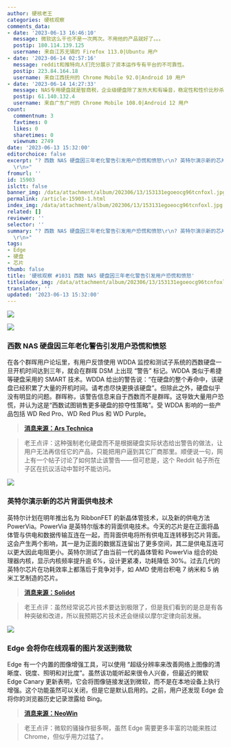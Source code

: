```yaml
---
author: 硬核老王
categories: 硬核观察
comments_data:
- date: '2023-06-13 16:46:10'
  message: 微软这么干也不是一次两次。不用他的产品就好了。。。
  postip: 180.114.139.125
  username: 来自江苏无锡的 Firefox 113.0|Ubuntu 用户
- date: '2023-06-14 02:57:16'
  message: reddit和推特向人们充分展示了资本运作专有平台的不可靠性。
  postip: 223.84.164.18
  username: 来自江西抚州的 Chrome Mobile 92.0|Android 10 用户
- date: '2023-06-14 14:27:33'
  message: NAS专用硬盘就是智商税，企业级硬盘除了发热大和有噪音，稳定性和性价比秒杀NAS专用硬盘。
  postip: 61.140.132.4
  username: 来自广东广州的 Chrome Mobile 108.0|Android 12 用户
count:
  commentnum: 3
  favtimes: 0
  likes: 0
  sharetimes: 0
  viewnum: 2749
date: '2023-06-13 15:32:00'
editorchoice: false
excerpt: "? 西数 NAS 硬盘因三年老化警告引发用户恐慌和愤怒\r\n? 英特尔演示新的芯片背面供电技术\r\n? Edge 会将你在线观看的图片发送到微软\r\n»
  \r\n»"
fromurl: ''
id: 15903
islctt: false
banner_img: /data/attachment/album/202306/13/153131egoeocg96tcnfoxl.jpg
permalink: /article-15903-1.html
index_img: /data/attachment/album/202306/13/153131egoeocg96tcnfoxl.jpg
related: []
reviewer: ''
selector: ''
summary: "? 西数 NAS 硬盘因三年老化警告引发用户恐慌和愤怒\r\n? 英特尔演示新的芯片背面供电技术\r\n? Edge 会将你在线观看的图片发送到微软\r\n»
  \r\n»"
tags:
- Edge
- 硬盘
- 芯片
thumb: false
title: '硬核观察 #1031 西数 NAS 硬盘因三年老化警告引发用户恐慌和愤怒'
titleindex_img: /data/attachment/album/202306/13/153131egoeocg96tcnfoxl.jpg
translator: ''
updated: '2023-06-13 15:32:00'
---
```


![](/data/attachment/album/202306/13/153131egoeocg96tcnfoxl.jpg)


![](/data/attachment/album/202306/13/153144kf3v9p2p3qpwffcj.jpg)


### 西数 NAS 硬盘因三年老化警告引发用户恐慌和愤怒


在各个群晖用户论坛里，有用户反馈使用 WDDA 监控和测试子系统的西数硬盘一旦开机时间达到三年，就会在群晖 DSM 上出现 “警告” 标记。WDDA 类似于希捷等硬盘采用的 SMART 技术。WDDA 给出的警告说：“在硬盘的整个寿命中，该硬盘已经积累了大量的开机时间。请考虑尽快更换该硬盘”。但除此之外，硬盘似乎没有明显的问题。群晖称，该警告信息来自于西数而不是群晖。这导致大量用户恐慌，并认为这是“西数试图销售更多硬盘的掠夺性策略”。受 WDDA 影响的一些产品包括 WD Red Pro、WD Red Plus 和 WD Purple。



> 
> **[消息来源：Ars Technica](https://arstechnica.com/gadgets/2023/06/clearly-predatory-western-digital-sparks-panic-anger-for-age-shaming-hdds/)**
> 
> 
> 



> 
> 老王点评：这种强制老化硬盘而不是根据硬盘实际状态给出警告的做法，让用户无法再信任它的产品，只能把用户逼到其它厂商那里。顺便说一句，网上有一个帖子讨论了如何禁止该警告——但可悲是，这个 Reddit 帖子所在子区在抗议活动中暂时不能访问。
> 
> 
> 


![](/data/attachment/album/202306/13/153159prihmmkc71ior7lk.jpg)


### 英特尔演示新的芯片背面供电技术


英特尔计划在明年推出名为 RibbonFET 的新晶体管技术，以及新的供电方法 PowerVia。PowerVia 是英特尔版本的背面供电技术。今天的芯片是在正面将晶体管与供电和数据传输互连在一起，而背面供电将所有供电互连转移到芯片背面。这会产生两个影响，其一是为正面的数据互连留出了更多空间，其二是供电互连可以更大因此电阻更小。英特尔测试了由当前一代的晶体管和 PowerVia 组合的处理器内核，显示内核频率提升逾 6%，设计更紧凑，功耗降低 30%。过去几代的英特尔芯片在功耗效率上都落后于竞争对手，如 AMD 使用台积电 7 纳米和 5 纳米工艺制造的芯片。



> 
> **[消息来源：Solidot](https://www.solidot.org/story?sid=75225)**
> 
> 
> 



> 
> 老王点评：虽然经常说芯片技术要达到极限了，但是我们看到的是总是有各种突破和改进，所以我预期芯片技术还会继续以摩尔定律向前发展。
> 
> 
> 


![](/data/attachment/album/202306/13/153225ut848vrzrvuk7fn4.jpg)


### Edge 会将你在线观看的图片发送到微软


Edge 有一个内置的图像增强工具，可以使用 “超级分辨率来改善网络上图像的清晰度、锐度、照明和对比度”。虽然该功能听起来很令人兴奋，但最近的微软 Edge Canary 更新表明，它会将图像链接发送到微软，而不是在本地设备上执行增强。这个功能虽然可以关闭，但是它是默认启用的。之前，用户还发现 Edge 会将你的浏览器历史记录泄露给 Bing。



> 
> **[消息来源：NeoWin](https://www.neowin.net/news/edge-sends-images-you-view-online-to-microsoft-here-is-how-to-disable-that/)**
> 
> 
> 



> 
> 老王点评：微软的骚操作挺多啊，虽然 Edge 需要更多丰富的功能来胜过 Chrome，但似乎用力过猛了。
> 
> 
>